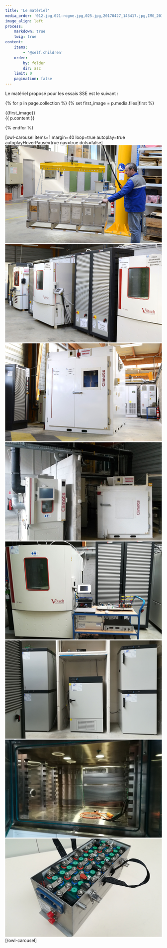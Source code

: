 ```yaml
---
title: 'Le matériel'
media_order: '012.jpg,021-rogne.jpg,025.jpg,20170427_143417.jpg,IMG_20180215_113932.jpg,IMG_20180215_114101.jpg,IMG_20180215_114324.jpg,IMG_20180215_114720.jpg'
image_align: left
process:
    markdown: true
    twig: true
content:
    items:
        - '@self.children'
    order:
        by: folder
        dir: asc
    limit: 0
    pagination: false
---
```


Le matériel proposé pour les essais SSE est le suivant :

{% for p in page.collection %}
{% set first_image = p.media.files|first %}
<div class="hardware">
<div>
{{first_image}}
</div>

<div>
{{ p.content }}
</div>
</div>

{% endfor %}

[owl-carousel items=1 margin=40 loop=true autoplay=true autoplayHoverPause=true nav=true dots=false]
![](012.jpg?cropZoom=728,456&classes=caption "Manutention d’un pack batterie")
![](021-rogne.jpg?cropZoom=728,456&classes=caption  "Zone essais SSE modules")
![](025.jpg?cropZoom=728,456&classes=caption  "Enceinte SSE 11m&sup3;")
![](20170427_143417.jpg?728,456&classes=caption  "Essai SSE pack avec conditionnement d’air")
![](IMG_20180215_113932.jpg?728,456&classes=caption  "Essai pack avec setup HIL")
![](IMG_20180215_114101.jpg?728,456&classes=caption  "Enceintes essais calendaires")
![](IMG_20180215_114324.jpg?728,456&classes=caption  "Enceinte SSE 4m")
![](IMG_20180215_114720.jpg?728,456&classes=caption  "Batterie NiCd 28V aéronautique")
[/owl-carousel]
